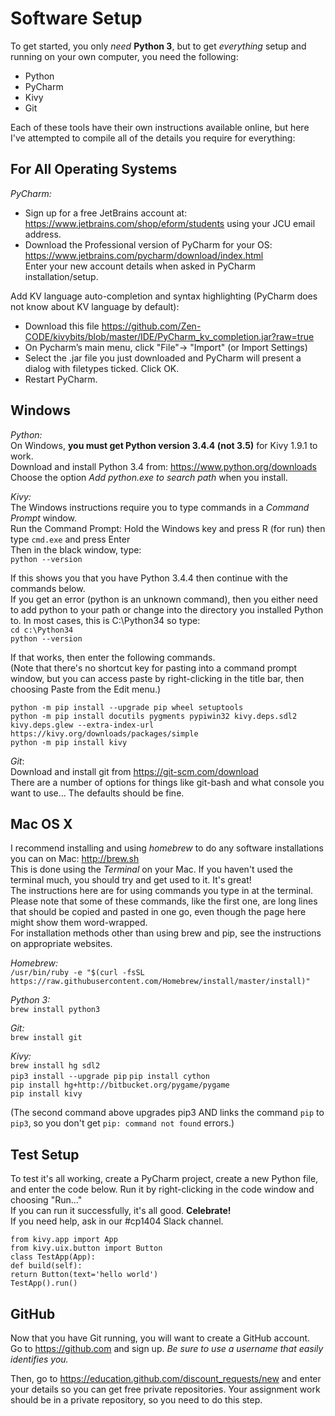 Software Setup
==============

To get started, you only _need_ **Python 3**, but to get _everything_ setup and running on your own computer, you need the following:
* Python
* PyCharm
* Kivy
* Git

Each of these tools have their own instructions available online, but here I've attempted to compile all of the details you require for everything:

For All Operating Systems
-------------------------
*PyCharm:*  
* Sign up for a free JetBrains account at: https://www.jetbrains.com/shop/eform/students using your JCU email address.
* Download the Professional version of PyCharm for your OS: https://www.jetbrains.com/pycharm/download/index.html  
Enter your new account details when asked in PyCharm installation/setup.

Add KV language auto-completion and syntax highlighting (PyCharm does not know about KV language by default):
* Download this file https://github.com/Zen-CODE/kivybits/blob/master/IDE/PyCharm_kv_completion.jar?raw=true
* On Pycharm’s main menu, click "File"-> "Import" (or Import Settings)
* Select the .jar file you just downloaded and PyCharm will present a dialog with filetypes ticked. Click OK.
* Restart PyCharm.

Windows
-------
*Python:*  
On Windows, **you must get Python version 3.4.4 (not 3.5)** for Kivy 1.9.1 to work.  
Download and install Python 3.4 ​from: https://www.python.org/downloads  
Choose the option ​*Add python.exe to search path*​ when you install.  

*Kivy:*​  
The Windows instructions require you to type commands in a *Command Prompt* window.  
Run the Command Prompt: Hold the Windows key and press R (for run) then type `cmd.exe` and press Enter  
Then in the black window, type:  
`python --version`

If this shows you that you have Python 3.4.4 then continue with the commands below.  
If you get an error (python is an unknown command), then you either need to add python to your path or change into the directory you installed Python to. In most cases, this is C:\Python34 so type:  
`cd c:\Python34`  
`python --version`  

If that works, then enter the following commands.  
(Note that there's no shortcut key for pasting into a command prompt window, but you can access paste by right-clicking in the title bar, then choosing Paste from the Edit menu.)

`python -m pip install --upgrade pip wheel setuptools`  
`python -m pip install docutils pygments pypiwin32 kivy.deps.sdl2 kivy.deps.glew --extra-index-url https://kivy.org/downloads/packages/simple`  
`python -m pip install kivy`  

*Git*:  
Download and install git from https://git-scm.com/download  
There are a number of options for things like git-bash and what console you want to use... The defaults should be fine.

Mac OS X
--------
I recommend installing and using *homebrew* to do any software installations you can on Mac: http://brew.sh  
This is done using the *Terminal* on your Mac. If you haven't used the terminal much, you should try and get used to it. It's great!  
The instructions here are for using commands you type in at the terminal. Please note that some of these commands, like the first one, are long lines that should be copied and pasted in one go, even though the page here might show them word-wrapped.  
For installation methods other than using brew and pip, see the instructions on appropriate websites.

*Homebrew:*  
`/usr/bin/ruby -e "$(curl -fsSL https://raw.githubusercontent.com/Homebrew/install/master/install)"`

*Python 3:*  
`brew install python3`

*Git:*  
`brew install git`

*Kivy:*  
`brew install hg sdl2`  
`pip3 install --upgrade pip`
`pip install cython`  
`pip install hg+http://bitbucket.org/pygame/pygame`  
`pip install kivy`  

(The second command above upgrades pip3 AND links the command `pip` to `pip3`, so you don't get `pip: command not found` errors.)

Test Setup
----------
To test it's all working, create a PyCharm project, create a new Python file, and enter the code below. Run it by right-clicking in the code window and choosing "Run..."  
If you can run it successfully, it's all good. **Celebrate!**  
If you need help, ask in our #cp1404 Slack channel.  


`from kivy.app import App`  
`from kivy.uix.button import Button`  
`class TestApp(App):`  
    `def build(self):`  
        `return Button(text='hello world')`  
`TestApp().run()`  


GitHub
------
Now that you have Git running, you will want to create a GitHub account.  
Go to https://github.com and sign up. *Be sure to use a username that easily identifies you.*

Then, go to https://education.github.com/discount_requests/new and enter your details so you can get free private repositories. Your assignment work should be in a private repository, so you need to do this step.